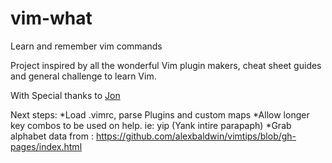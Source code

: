 # vim-what
Learn and remember vim commands

Project inspired by all the wonderful Vim plugin makers, cheat sheet guides and general challenge to learn Vim.

With Special thanks to [Jon](http://www.viemu.com/a_vi_vim_graphical_cheat_sheet_tutorial.html)

Next steps:
*Load .vimrc, parse Plugins and custom maps
*Allow longer key combos to be used on help. ie: yip (Yank intire parapaph)
*Grab alphabet data from : https://github.com/alexbaldwin/vimtips/blob/gh-pages/index.html
